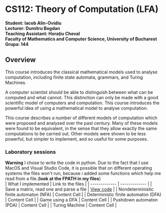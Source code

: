 # CS112: Theory of Computation (LFA)
**Student: Iacob Alin-Ovidiu**  
**Lecturer: Dumitru Bogdan**  
**Teaching Assistant: Horațiu Cheval**  
**Faculty of Mathematics and Computer Science, University of Bucharest**  
**Grupa: 144**  
## Overview 
This course introduces the classical mathematical models used to analyse computation, including finite state automata, grammars, and Turing Machines.

A computer scientist should be able to distinguish between what can be computed and what cannot. This distinction can only be made with a good scientific model of computers and computation. This course introduces the powerful idea of using a mathematical model to analyse computation.

This course describes a number of different models of computation which were proposed and analysed over the past century. Many of these models were found to be equivalent, in the sense that they allow exactly the same computations to be carried out. Other models were shown to be less powerful, but simpler to implement, and so useful for some purposes.  
### Laboratory sessions  
**Warning** I chose to write the code in python. Due to the fact that I use MacOS and Visual Studio Code, it is possible that on different operating systems the files won't run, because i added some functions which help me read from a file.(**look at the FPATH in my files**)  
| What I implemented  | Link to the files |
| ------------- | ------------- |
| Save a matrix, read one and parse a file  | [View code](./Lab.1/) |
| Nondeterministic finite automaton (NFA)  | Content Cell  |
| Deterministic finite automaton (DFA) | Content Cell |
| Game using a DFA | Content Cell |
| Pushdown automaton (PDA) | Content Cell |
| Turing Machine | Content Cell |

